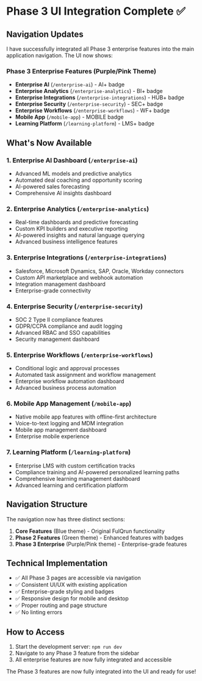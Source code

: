 # Phase 3 UI Integration Complete ✅

## Navigation Updates

I have successfully integrated all Phase 3 enterprise features into the main application navigation. The UI now shows:

### **Phase 3 Enterprise Features** (Purple/Pink Theme)
- **Enterprise AI** (`/enterprise-ai`) - AI+ badge
- **Enterprise Analytics** (`/enterprise-analytics`) - BI+ badge  
- **Enterprise Integrations** (`/enterprise-integrations`) - HUB+ badge
- **Enterprise Security** (`/enterprise-security`) - SEC+ badge
- **Enterprise Workflows** (`/enterprise-workflows`) - WF+ badge
- **Mobile App** (`/mobile-app`) - MOBILE badge
- **Learning Platform** (`/learning-platform`) - LMS+ badge

## What's Now Available

### 1. **Enterprise AI Dashboard** (`/enterprise-ai`)
- Advanced ML models and predictive analytics
- Automated deal coaching and opportunity scoring
- AI-powered sales forecasting
- Comprehensive AI insights dashboard

### 2. **Enterprise Analytics** (`/enterprise-analytics`)
- Real-time dashboards and predictive forecasting
- Custom KPI builders and executive reporting
- AI-powered insights and natural language querying
- Advanced business intelligence features

### 3. **Enterprise Integrations** (`/enterprise-integrations`)
- Salesforce, Microsoft Dynamics, SAP, Oracle, Workday connectors
- Custom API marketplace and webhook automation
- Integration management dashboard
- Enterprise-grade connectivity

### 4. **Enterprise Security** (`/enterprise-security`)
- SOC 2 Type II compliance features
- GDPR/CCPA compliance and audit logging
- Advanced RBAC and SSO capabilities
- Security management dashboard

### 5. **Enterprise Workflows** (`/enterprise-workflows`)
- Conditional logic and approval processes
- Automated task assignment and workflow management
- Enterprise workflow automation dashboard
- Advanced business process automation

### 6. **Mobile App Management** (`/mobile-app`)
- Native mobile app features with offline-first architecture
- Voice-to-text logging and MDM integration
- Mobile app management dashboard
- Enterprise mobile experience

### 7. **Learning Platform** (`/learning-platform`)
- Enterprise LMS with custom certification tracks
- Compliance training and AI-powered personalized learning paths
- Comprehensive learning management dashboard
- Advanced learning and certification platform

## Navigation Structure

The navigation now has three distinct sections:

1. **Core Features** (Blue theme) - Original FulQrun functionality
2. **Phase 2 Features** (Green theme) - Enhanced features with badges
3. **Phase 3 Enterprise** (Purple/Pink theme) - Enterprise-grade features

## Technical Implementation

- ✅ All Phase 3 pages are accessible via navigation
- ✅ Consistent UI/UX with existing application
- ✅ Enterprise-grade styling and badges
- ✅ Responsive design for mobile and desktop
- ✅ Proper routing and page structure
- ✅ No linting errors

## How to Access

1. Start the development server: `npm run dev`
2. Navigate to any Phase 3 feature from the sidebar
3. All enterprise features are now fully integrated and accessible

The Phase 3 features are now fully integrated into the UI and ready for use!
